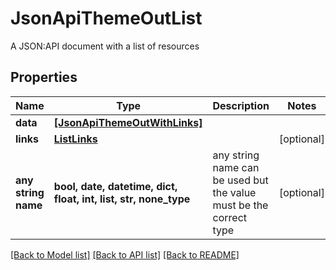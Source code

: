 # JsonApiThemeOutList

A JSON:API document with a list of resources

## Properties
Name | Type | Description | Notes
------------ | ------------- | ------------- | -------------
**data** | [**[JsonApiThemeOutWithLinks]**](JsonApiThemeOutWithLinks.md) |  | 
**links** | [**ListLinks**](ListLinks.md) |  | [optional] 
**any string name** | **bool, date, datetime, dict, float, int, list, str, none_type** | any string name can be used but the value must be the correct type | [optional]

[[Back to Model list]](../README.md#documentation-for-models) [[Back to API list]](../README.md#documentation-for-api-endpoints) [[Back to README]](../README.md)


